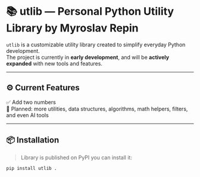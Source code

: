 # 📚 utlib — Personal Python Utility Library by Myroslav Repin

`utlib` is a customizable utility library created to simplify everyday Python development.  
The project is currently in **early development**, and will be **actively expanded** with new tools and features.

---

## ⚙️ Current Features

✅ Add two numbers  
🚧 Planned: more utilities, data structures, algorithms, math helpers, filters, and even AI tools

---

## 📦 Installation

>Library is  published on PyPI you can install it:

```bash
pip install utlib .
